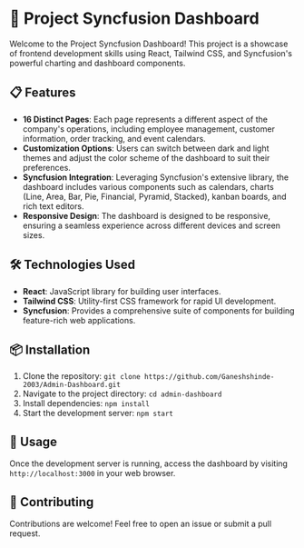 # 🚀 Project Syncfusion Dashboard

Welcome to the Project Syncfusion Dashboard! This project is a showcase of frontend development skills using React, Tailwind CSS, and Syncfusion's powerful charting and dashboard components.

## 📋 Features

- **16 Distinct Pages**: Each page represents a different aspect of the company's operations, including employee management, customer information, order tracking, and event calendars.
- **Customization Options**: Users can switch between dark and light themes and adjust the color scheme of the dashboard to suit their preferences.
- **Syncfusion Integration**: Leveraging Syncfusion's extensive library, the dashboard includes various components such as calendars, charts (Line, Area, Bar, Pie, Financial, Pyramid, Stacked), kanban boards, and rich text editors.
- **Responsive Design**: The dashboard is designed to be responsive, ensuring a seamless experience across different devices and screen sizes.

## 🛠️ Technologies Used

- **React**: JavaScript library for building user interfaces.
- **Tailwind CSS**: Utility-first CSS framework for rapid UI development.
- **Syncfusion**: Provides a comprehensive suite of components for building feature-rich web applications.
  
## 📦 Installation

1. Clone the repository: `git clone https://github.com/Ganeshshinde-2003/Admin-Dashboard.git`
2. Navigate to the project directory: `cd admin-dashboard`
3. Install dependencies: `npm install`
4. Start the development server: `npm start`

## 🚦 Usage

Once the development server is running, access the dashboard by visiting `http://localhost:3000` in your web browser.

## 🤝 Contributing

Contributions are welcome! Feel free to open an issue or submit a pull request.
